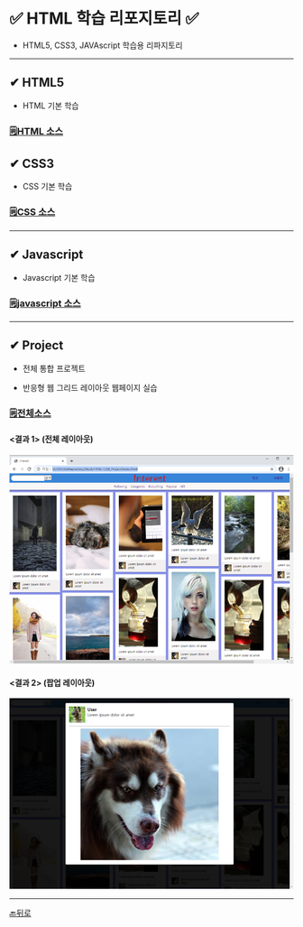 # ✅ HTML 학습 리포지토리 ✅
* HTML5, CSS3, JAVAscript 학습용 리파지토리
___ 

## ✔ HTML5 
* HTML 기본 학습
### [🗒HTML 소스](https://github.com/JaehyeonHeo/StudyHTML/tree/main/01_HTML)

## ✔ CSS3 
* CSS 기본 학습
### [🗒CSS 소스](https://github.com/JaehyeonHeo/StudyHTML/tree/main/02_CSS)

___
## ✔ Javascript
* Javascript 기본 학습 
### [🗒javascript 소스](https://github.com/JaehyeonHeo/StudyHTML/tree/main/03_Javascript)

___
## ✔ Project
* 전체 통합 프로젝트 

* 반응형 웹 그리드 레이아웃 웹페이지 실습
### [🗒전체소스](https://github.com/JaehyeonHeo/StudyHTML/blob/main/04_Project/index.html)

#### <결과 1> (전체 레이아웃)

![결과 1](https://github.com/JaehyeonHeo/StudyHTML/blob/main/ref_images/main.png "전체레이아웃")

#### <결과 2> (팝업 레이아웃)

![결과 2](https://github.com/JaehyeonHeo/StudyHTML/blob/main/ref_images/lightbox.png "팝업레이아웃")
________

[🔙뒤로](https://github.com/JaehyeonHeo?tab=repositories)


